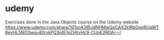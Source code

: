 # udemy
Exercises done in the Java Objects course on the Udemy website
https://www.udemy.com/share/101scA3@JdNHMwQsCAX2klRbDpeRUaWT8eyHL5NO3wsu40rxkPQ3ntE1nZHjIvHc9-CUoE2RDA==/
